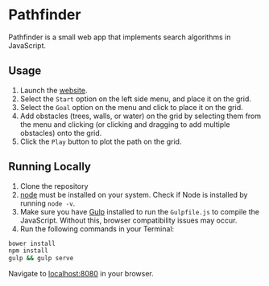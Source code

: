 # Pathfinder

Pathfinder is a small web app that implements search algorithms in JavaScript.

## Usage

1. Launch the [website](http://www.matthamil.me/Pathfinder).
1. Select the `Start` option on the left side menu, and place it on the grid.
1. Select the `Goal` option on the menu and click to place it on the grid.
1. Add obstacles (trees, walls, or water) on the grid by selecting them from the menu and clicking (or clicking and dragging to add multiple obstacles) onto the grid.
1. Click the `Play` button to plot the path on the grid.

## Running Locally

1. Clone the repository
1. [node](https://nodejs.org/) must be installed on your system. Check if Node is installed by running `node -v`.
1. Make sure you have [Gulp](http://gulpjs.com/) installed to run the `Gulpfile.js` to compile the JavaScript. Without this, browser compatibility issues may occur.
1. Run the following commands in your Terminal:

```Bash
bower install
npm install
gulp && gulp serve
```

Navigate to [localhost:8080](http://127.0.0.1:8080) in your browser.
